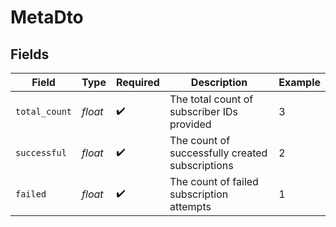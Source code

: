# MetaDto


## Fields

| Field                                           | Type                                            | Required                                        | Description                                     | Example                                         |
| ----------------------------------------------- | ----------------------------------------------- | ----------------------------------------------- | ----------------------------------------------- | ----------------------------------------------- |
| `total_count`                                   | *float*                                         | :heavy_check_mark:                              | The total count of subscriber IDs provided      | 3                                               |
| `successful`                                    | *float*                                         | :heavy_check_mark:                              | The count of successfully created subscriptions | 2                                               |
| `failed`                                        | *float*                                         | :heavy_check_mark:                              | The count of failed subscription attempts       | 1                                               |